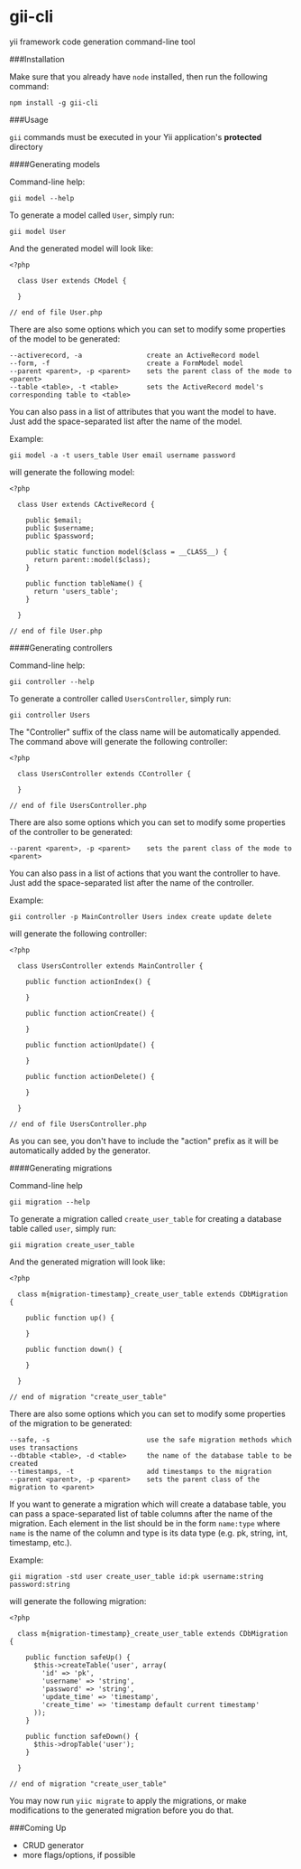 gii-cli
=======

yii framework code generation command-line tool

###Installation

Make sure that you already have `node` installed, then run the following command:

    npm install -g gii-cli

###Usage

`gii` commands must be executed in your Yii application's __protected__ directory

####Generating models

Command-line help:

    gii model --help

To generate a model called `User`, simply run:

    gii model User

And the generated model will look like:

    <?php

      class User extends CModel {
      
      }

    // end of file User.php

There are also some options which you can set to modify some properties of the model to be generated:

    --activerecord, -a                create an ActiveRecord model
    --form, -f                        create a FormModel model
    --parent <parent>, -p <parent>    sets the parent class of the mode to <parent>
    --table <table>, -t <table>       sets the ActiveRecord model's corresponding table to <table>

You can also pass in a list of attributes that you want the model to have. Just add the space-separated list after the name of the model.

Example:

    gii model -a -t users_table User email username password

will generate the following model:

    <?php

      class User extends CActiveRecord {

        public $email;
        public $username;
        public $password;

        public static function model($class = __CLASS__) {
          return parent::model($class);
        }

        public function tableName() {
          return 'users_table';
        }

      }

    // end of file User.php

####Generating controllers

Command-line help:

    gii controller --help

To generate a controller called `UsersController`, simply run:

    gii controller Users

The "Controller" suffix of the class name will be automatically appended. The command above will generate the following controller:

    <?php 

      class UsersController extends CController {

      }

    // end of file UsersController.php

There are also some options which you can set to modify some properties of the controller to be generated:

    --parent <parent>, -p <parent>    sets the parent class of the mode to <parent>

You can also pass in a list of actions that you want the controller to have. Just add the space-separated list after the name of the controller.

Example:

    gii controller -p MainController Users index create update delete

will generate the following controller:

    <?php

      class UsersController extends MainController {

        public function actionIndex() {

        }

        public function actionCreate() {

        }

        public function actionUpdate() {

        }

        public function actionDelete() {

        }

      }

    // end of file UsersController.php

As you can see, you don't have to include the "action" prefix as it will be automatically added by the generator.

####Generating migrations

Command-line help

    gii migration --help

To generate a migration called `create_user_table` for creating a database table called `user`, simply run:

    gii migration create_user_table

And the generated migration will look like:

    <?php

      class m{migration-timestamp}_create_user_table extends CDbMigration {

        public function up() {

        }

        public function down() {

        }

      }

    // end of migration "create_user_table"

There are also some options which you can set to modify some properties of the migration to be generated:

    --safe, -s                        use the safe migration methods which uses transactions
    --dbtable <table>, -d <table>     the name of the database table to be created
    --timestamps, -t                  add timestamps to the migration
    --parent <parent>, -p <parent>    sets the parent class of the migration to <parent>

If you want to generate a migration which will create a database table, you can pass a space-separated list of table columns after the name of the migration. Each element in the list should be in the form `name:type` where `name` is the name of the column and type is its data type (e.g. pk, string, int, timestamp, etc.).

Example:

    gii migration -std user create_user_table id:pk username:string password:string

will generate the following migration:

    <?php

      class m{migration-timestamp}_create_user_table extends CDbMigration {

        public function safeUp() {
          $this->createTable('user', array(
            'id' => 'pk',
            'username' => 'string',
            'password' => 'string',
            'update_time' => 'timestamp',
            'create_time' => 'timestamp default current timestamp'
          ));
        }

        public function safeDown() {
          $this->dropTable('user');
        }

      }

    // end of migration "create_user_table"

You may now run `yiic migrate` to apply the migrations, or make modifications to the generated migration before you do that.

###Coming Up
- CRUD generator
- more flags/options, if possible